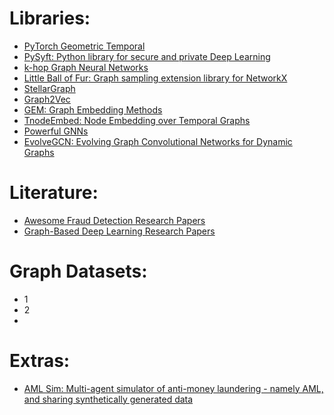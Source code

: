 # Libraries:

* [PyTorch Geometric Temporal](https://github.com/benedekrozemberczki/pytorch_geometric_temporal)
* [PySyft: Python library for secure and private Deep Learning](https://github.com/OpenMined/PySyft)
* [k-hop Graph Neural Networks](https://github.com/giannisnik/k-hop-gnns)
* [Little Ball of Fur: Graph sampling extension library for NetworkX](https://github.com/benedekrozemberczki/littleballoffur)
* [StellarGraph](https://github.com/stellargraph/stellargraph)
* [Graph2Vec](https://github.com/benedekrozemberczki/graph2vec)
* [GEM: Graph Embedding Methods](https://github.com/palash1992/GEM)
* [TnodeEmbed: Node Embedding over Temporal Graphs](https://github.com/urielsinger/tNodeEmbed)
* [Powerful GNNs](https://github.com/weihua916/powerful-gnns)
* [EvolveGCN: Evolving Graph Convolutional Networks for Dynamic Graphs](https://github.com/IBM/EvolveGCN)

# Literature:

* [Awesome Fraud Detection Research Papers](https://github.com/benedekrozemberczki/awesome-fraud-detection-papers)
* [Graph-Based Deep Learning Research Papers](https://github.com/naganandy/graph-based-deep-learning-literature)

# Graph Datasets:

* 1
* 2
* 

# Extras:

* [AML Sim: Multi-agent simulator of anti-money laundering - namely AML, and sharing synthetically generated data](https://github.com/D61-IA/AMLSim)
